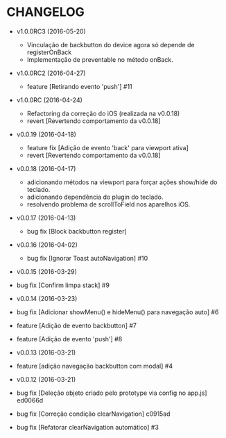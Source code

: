 CHANGELOG
===================
* v1.0.0RC3 (2016-05-20)
  * Vinculação de backbutton do device agora só depende de registerOnBack
  * Implementação de preventable no método onBack.

* v1.0.0RC2 (2016-04-27)
  * feature [Retirando evento 'push'] #11

* v1.0.0RC (2016-04-24)
  * Refactoring da correção do iOS (realizada na v0.0.18) 
  * revert [Revertendo comportamento da v0.0.18]

* v0.0.19 (2016-04-18)
  * feature fix [Adição de evento 'back' para viewport ativa]
  * revert [Revertendo comportamento da v0.0.18]

* v0.0.18 (2016-04-17)
  * adicionando métodos na viewport para forçar ações show/hide do teclado.
  * adicionando dependência do plugin do teclado.
  * resolvendo problema de scrollToField nos aparelhos iOS.

* v0.0.17 (2016-04-13)
  * bug fix [Block backbutton register]

* v0.0.16 (2016-04-02)
  * bug fix [Ignorar Toast autoNavigation] #10

* v0.0.15 (2016-03-29)
 * bug fix [Confirm limpa stack] #9

* v0.0.14 (2016-03-23)

 * bug fix [Adicionar showMenu() e hideMenu() para navegação auto] #6
 * feature [Adição de evento backbutton] #7
 * feature [Adição de evento 'push'] #8

* v0.0.13 (2016-03-21)

 * feature [adição navegação backbutton com modal] #4

* v0.0.12 (2016-03-21)

 * bug fix [Deleção objeto criado pelo prototype via config no app.js] ed0066d
 * bug fix [Correção condição clearNavigation] c0915ad
 * bug fix [Refatorar clearNavigation automático] #3